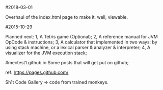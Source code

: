 
#2018-03-01

Overhaul of the index.html page to make it, well, viewable.

#2015-10-29

Planned next:
1, A Tetris game (Optional);
2, A reference manual for JVM OpCode & instructions;
3, A calculator that implemented in two ways: by using stack machine, or a lexical parser & analyzer & interpreter;
4, A visualizer for the JVM execution stack;

#mectest1.github.io
Some posts that will get put on github;

ref: https://pages.github.com/

Sh1t Code Gallery => code from trained monkeys.
